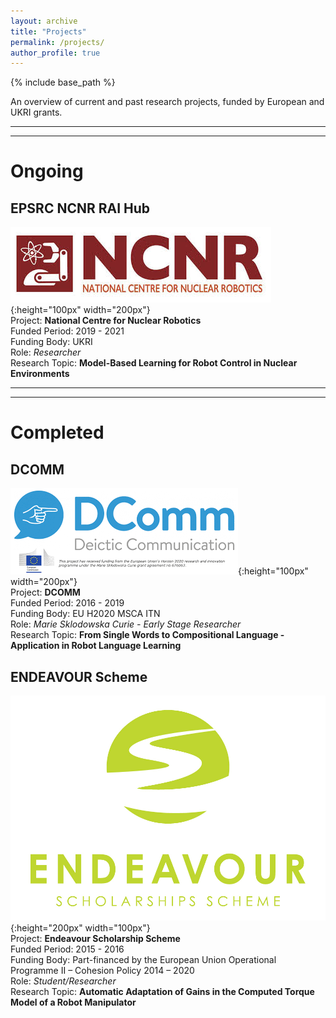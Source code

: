 ```yaml
---
layout: archive
title: "Projects"
permalink: /projects/
author_profile: true
---
```


{% include base_path %}

An overview of current and past research projects, funded by European and UKRI grants.  

------
------

# Ongoing  


## **EPSRC NCNR RAI Hub**

![](/images/ncnr.jpeg){:height="100px" width="200px"}  
Project: __National Centre for Nuclear Robotics__  
Funded Period: 2019 - 2021   
Funding Body: UKRI   
Role: _Researcher_   
Research Topic: __Model-Based Learning for Robot Control in Nuclear Environments__      

------
------


# Completed  


## **DCOMM**


![](/images/dcommlogo.png){:height="100px" width="200px"}  
Project: __DCOMM__   
Funded Period: 2016 - 2019   
Funding Body: EU H2020 MSCA ITN  
Role: _Marie Sklodowska Curie - Early Stage Researcher_  
Research Topic: __From Single Words to Compositional Language - Application in Robot Language Learning__


## **ENDEAVOUR Scheme**

![](/images/Endeavour_logo.jpg){:height="200px" width="100px"}  
Project: __Endeavour Scholarship Scheme__   
Funded Period: 2015 - 2016   
Funding Body: Part-financed by the European Union Operational Programme II – Cohesion Policy 2014 – 2020   
Role: _Student/Researcher_   
Research Topic: __Automatic Adaptation of Gains in the Computed Torque Model of a Robot Manipulator__ 


